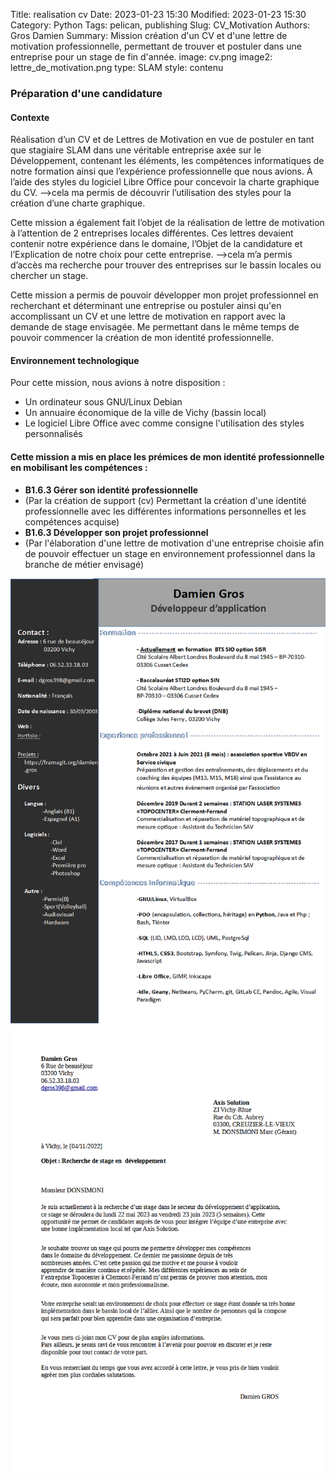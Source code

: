 Title: realisation cv
Date: 2023-01-23 15:30
Modified: 2023-01-23 15:30
Category: Python
Tags: pelican, publishing
Slug: CV_Motivation
Authors: Gros Damien
Summary: Mission création d'un CV et d'une lettre de motivation professionnelle, permettant de trouver et postuler dans une entreprise pour un stage de fin d'année.
image: cv.png
image2: lettre_de_motivation.png
type: SLAM
style: contenu

### Préparation d'une candidature 

#### Contexte

Réalisation d’un CV et de Lettres de Motivation en vue de postuler en tant que stagiaire SLAM dans une véritable entreprise axée sur le Développement, contenant les éléments, les compétences informatiques de notre formation ainsi que l’expérience professionnelle que nous avions. À l’aide des styles du logiciel Libre Office pour concevoir la charte graphique du CV.
-->cela ma permis de découvrir l’utilisation des styles pour la création d’une charte graphique.

Cette mission a également fait l’objet de la réalisation de lettre de motivation à l’attention de 2 entreprises locales différentes. Ces lettres devaient contenir notre expérience dans le domaine, l’Objet de la candidature et l’Explication de notre choix pour cette entreprise.
-->cela m’a permis d’accès ma recherche pour trouver des entreprises sur le bassin locales ou chercher un stage.

Cette mission a permis de pouvoir développer mon projet professionnel en recherchant et déterminant une entreprise ou postuler ainsi qu'en accomplissant un CV et une lettre de motivation en rapport avec la demande de stage envisagée. Me permettant dans le même temps de pouvoir commencer la création de mon identité professionnelle.

#### Environnement technologique

Pour cette mission, nous avions à notre disposition : 

- Un ordinateur sous GNU/Linux Debian
- Un annuaire économique de la ville de Vichy (bassin local) 
- Le logiciel Libre Office avec comme consigne l'utilisation des styles personnalisés
	
#### Cette mission a mis en place les prémices de mon identité professionnelle en mobilisant les compétences :

- **B1.6.3 Gérer son identité professionnelle**
- (Par la création de support (cv) Permettant la création d'une identité professionnelle avec les différentes informations personnelles et les compétences acquise)
- **B1.6.3 Développer son projet professionnel**
- (Par l'élaboration d'une lettre de motivation d'une entreprise choisie afin de pouvoir effectuer un stage en environnement professionnel dans la branche de métier envisagé)

![mon image](./themes/mon-theme-pelican/static/images/prep_candidature/cv.png)
![mon image](./themes/mon-theme-pelican/static/images/prep_candidature/lettre_de_motivation.png)